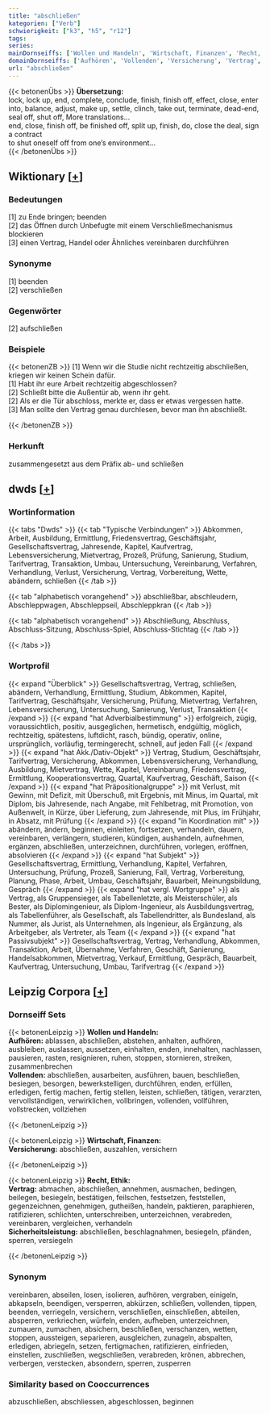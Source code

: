 ```yaml
---
title: "abschließen"
kategorien: ["Verb"]
schwierigkeit: ["k3", "h5", "r12"]
tags:
series:
mainDornseiffs: ['Wollen und Handeln', 'Wirtschaft, Finanzen', 'Recht, Ethik']
domainDornseiffs: ['Aufhören', 'Vollenden', 'Versicherung', 'Vertrag', 'Sicherheitsleistung']
url: "abschließen"
---
```


{{< betonenÜbs >}}
**Übersetzung:**  
lock, lock up, end, complete, conclude, finish, finish off, effect, close, enter into, balance, adjust, make up, settle, clinch, take out, terminate, dead-end, seal off, shut off, More translations...  
end, close, finish off, be finished off, split up, finish, do, close the deal, sign a contract  
to shut oneself off from one’s environment...  
{{< /betonenÜbs >}}

## Wiktionary [[+](https://de.wiktionary.org/wiki/abschließen)]

### Bedeutungen
[1] zu Ende bringen; beenden  
[2] das Öffnen durch Unbefugte mit einem Verschließmechanismus blockieren  
[3] einen Vertrag, Handel oder Ähnliches vereinbaren durchführen  

### Synonyme
[1] beenden  
[2] verschließen  

### Gegenwörter
[2] aufschließen  

### Beispiele
{{< betonenZB >}}
[1] Wenn wir die Studie nicht rechtzeitig abschließen, kriegen wir keinen Schein dafür.  
[1] Habt ihr eure Arbeit rechtzeitig abgeschlossen?  
[2] Schließt bitte die Außentür ab, wenn ihr geht.  
[2] Als er die Tür abschloss, merkte er, dass er etwas vergessen hatte.  
[3] Man sollte den Vertrag genau durchlesen, bevor man ihn abschließt.  

{{< /betonenZB >}}
### Herkunft
zusammengesetzt aus dem Präfix ab- und schließen  



## dwds [[+](https://www.dwds.de/wb/abschließen)]

### Wortinformation
{{< tabs "Dwds" >}}
{{< tab "Typische Verbindungen" >}}
Abkommen, Arbeit, Ausbildung, Ermittlung, Friedensvertrag, Geschäftsjahr, Gesellschaftsvertrag, Jahresende, Kapitel, Kaufvertrag, Lebensversicherung, Mietvertrag, Prozeß, Prüfung, Sanierung, Studium, Tarifvertrag, Transaktion, Umbau, Untersuchung, Vereinbarung, Verfahren, Verhandlung, Verlust, Versicherung, Vertrag, Vorbereitung, Wette, abändern, schließen
{{< /tab >}}

{{< tab "alphabetisch vorangehend" >}}
abschließbar, abschleudern, Abschleppwagen, Abschleppseil, Abschleppkran
{{< /tab >}}

{{< tab "alphabetisch vorangehend" >}}
Abschließung, Abschluss, Abschluss-Sitzung, Abschluss-Spiel, Abschluss-Stichtag
{{< /tab >}}

{{< /tabs >}}

### Wortprofil
{{< expand "Überblick" >}} Gesellschaftsvertrag, Vertrag, schließen, abändern, Verhandlung, Ermittlung, Studium, Abkommen, Kapitel, Tarifvertrag, Geschäftsjahr, Versicherung, Prüfung, Mietvertrag, Verfahren, Lebensversicherung, Untersuchung, Sanierung, Verlust, Transaktion {{< /expand >}}
{{< expand "hat Adverbialbestimmung" >}} erfolgreich, zügig, voraussichtlich, positiv, ausgeglichen, hermetisch, endgültig, möglich, rechtzeitig, spätestens, luftdicht, rasch, bündig, operativ, online, ursprünglich, vorläufig, termingerecht, schnell, auf jeden Fall {{< /expand >}}
{{< expand "hat Akk./Dativ-Objekt" >}} Vertrag, Studium, Geschäftsjahr, Tarifvertrag, Versicherung, Abkommen, Lebensversicherung, Verhandlung, Ausbildung, Mietvertrag, Wette, Kapitel, Vereinbarung, Friedensvertrag, Ermittlung, Kooperationsvertrag, Quartal, Kaufvertrag, Geschäft, Saison {{< /expand >}}
{{< expand "hat Präpositionalgruppe" >}} mit Verlust, mit Gewinn, mit Defizit, mit Überschuß, mit Ergebnis, mit Minus, im Quartal, mit Diplom, bis Jahresende, nach Angabe, mit Fehlbetrag, mit Promotion, von Außenwelt, in Kürze, über Lieferung, zum Jahresende, mit Plus, im Frühjahr, in Absatz, mit Prüfung {{< /expand >}}
{{< expand "in Koordination mit" >}} abändern, ändern, beginnen, einleiten, fortsetzen, verhandeln, dauern, vereinbaren, verlängern, studieren, kündigen, aushandeln, aufnehmen, ergänzen, abschließen, unterzeichnen, durchführen, vorlegen, eröffnen, absolvieren {{< /expand >}}
{{< expand "hat Subjekt" >}} Gesellschaftsvertrag, Ermittlung, Verhandlung, Kapitel, Verfahren, Untersuchung, Prüfung, Prozeß, Sanierung, Fall, Vertrag, Vorbereitung, Planung, Phase, Arbeit, Umbau, Geschäftsjahr, Bauarbeit, Meinungsbildung, Gespräch {{< /expand >}}
{{< expand "hat vergl. Wortgruppe" >}} als Vertrag, als Gruppensieger, als Tabellenletzte, als Meisterschüler, als Bester, als Diplomingenieur, als Diplom-Ingenieur, als Ausbildungsvertrag, als Tabellenführer, als Gesellschaft, als Tabellendritter, als Bundesland, als Nummer, als Jurist, als Unternehmen, als Ingenieur, als Ergänzung, als Arbeitgeber, als Vertreter, als Team {{< /expand >}}
{{< expand "hat Passivsubjekt" >}} Gesellschaftsvertrag, Vertrag, Verhandlung, Abkommen, Transaktion, Arbeit, Übernahme, Verfahren, Geschäft, Sanierung, Handelsabkommen, Mietvertrag, Verkauf, Ermittlung, Gespräch, Bauarbeit, Kaufvertrag, Untersuchung, Umbau, Tarifvertrag {{< /expand >}}

## Leipzig Corpora [[+](https://corpora.uni-leipzig.de/en/res?word=abschließen&corpusId=deu_newscrawl-public_2018)]

### Dornseiff Sets
{{< betonenLeipzig >}}
**Wollen und Handeln:**  
**Aufhören:** ablassen, abschließen, abstehen, anhalten, aufhören, ausbleiben, auslassen, aussetzen, einhalten, enden, innehalten, nachlassen, pausieren, rasten, resignieren, ruhen, stoppen, stornieren, streiken, zusammenbrechen  
**Vollenden:** abschließen, ausarbeiten, ausführen, bauen, beschließen, besiegen, besorgen, bewerkstelligen, durchführen, enden, erfüllen, erledigen, fertig machen, fertig stellen, leisten, schließen, tätigen, verarzten, vervollständigen, verwirklichen, vollbringen, vollenden, vollführen, vollstrecken, vollziehen  

{{< /betonenLeipzig >}}


{{< betonenLeipzig >}}
**Wirtschaft, Finanzen:**  
**Versicherung:** abschließen, auszahlen, versichern  

{{< /betonenLeipzig >}}


{{< betonenLeipzig >}}
**Recht, Ethik:**  
**Vertrag:** abmachen, abschließen, annehmen, ausmachen, bedingen, beilegen, besiegeln, bestätigen, feilschen, festsetzen, feststellen, gegenzeichnen, genehmigen, gutheißen, handeln, paktieren, paraphieren, ratifizieren, schlichten, unterschreiben, unterzeichnen, verabreden, vereinbaren, vergleichen, verhandeln  
**Sicherheitsleistung:** abschließen, beschlagnahmen, besiegeln, pfänden, sperren, versiegeln  

{{< /betonenLeipzig >}}

### Synonym
vereinbaren, abseilen, losen, isolieren, aufhören, vergraben, einigeln, abkapseln, beendigen, versperren, abkürzen, schließen, vollenden, tippen, beenden, verriegeln, versichern, verschließen, einschließen, abteilen, absperren, verkriechen, würfeln, enden, aufheben, unterzeichnen, zumauern, zumachen, absichern, beschließen, verschanzen, wetten, stoppen, aussteigen, separieren, ausgleichen, zunageln, abspalten, erledigen, abriegeln, setzen, fertigmachen, ratifizieren, einfrieden, einstellen, zuschließen, wegschließen, verabreden, krönen, abbrechen, verbergen, verstecken, absondern, sperren, zusperren


### Similarity based on Cooccurrences
abzuschließen, abschliessen, abgeschlossen, beginnen

